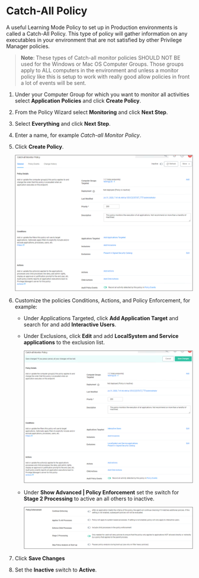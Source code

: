 [title]: # (Catch-All Policy)
[tags]: # (monitor)
[priority]: # (5)
# Catch-All Policy

A useful Learning Mode Policy to set up in Production environments is called a Catch-All Policy. This type of policy will gather information on any executables in your environment that are not satisfied by other Privilege Manager policies.

>**Note**: These types of Catch-all monitor policies SHOULD NOT BE used for the Windows or Mac OS Computer Groups. Those groups apply to ALL computers in the environment and unless a monitor policy like this is setup to work with really good allow policies in front a lot of events will be sent.

1. Under your Computer Group for which you want to monitor all activities select __Application Policies__ and click __Create Policy__.
1. From the Policy Wizard select __Monitoring__ and click __Next Step__.
1. Select __Everything__ and click __Next Step__.
1. Enter a name, for example _Catch-all Monitor Policy_.
1. Click __Create Policy__.

   ![policy](images/catch-all-1.png "Catch-All Policy")
1. Customize the policies Conditions, Actions, and Policy Enforcement, for example:
   * Under Applications Targeted, click __Add Application Target__ and search for and add __Interactive Users__.
   * Under Exclusions, click __Edit__ and add __LocalSystem and Service applications__ to the exclusion list.

     ![customized](images/catch-all-2.png "Customized catch-all monitoring policy")
   * Under __Show Advanced | Policy Enforcement__ set the switch for __Stage 2 Processing__ to active an all others to inactive.

     ![enforcement](images/catch-all-3.png "Policy Enforcement settings")
1. Click __Save Changes__
1. Set the __Inactive__ switch to __Active__.

